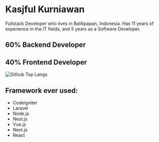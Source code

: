 # Kasjful Kurniawan
Fullstack Developer who lives in Balikpapan, Indonesia. Has 11 years of experience in the IT fields, and 5 years as a Software Developer.

## 60% Backend Developer
## 40% Frontend Developer

![Github Top Langs](https://github-readme-stats.vercel.app/api/top-langs/?username=kasfulk&layout=compact)

## Framework ever used:
- Codeigniter
- Laravel
- Node.js
- Nest.js
- Vue.js
- Next.js
- React
